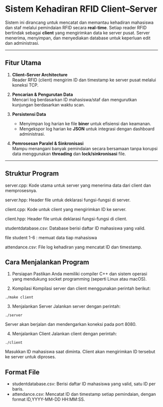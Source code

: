 # Sistem Kehadiran RFID Client–Server

Sistem ini dirancang untuk mencatat dan memantau kehadiran mahasiswa dan staf melalui pemindaian RFID secara **real-time**. Setiap reader RFID bertindak sebagai **client** yang mengirimkan data ke server pusat. Server menerima, menyimpan, dan menyediakan database untuk keperluan edit dan administrasi.

---

## Fitur Utama

1. **Client–Server Architecture**  
   Reader RFID (client) mengirim ID dan timestamp ke server pusat melalui koneksi TCP.
   
2. **Pencarian & Pengurutan Data**  
   Mencari log berdasarkan ID mahasiswa/staf dan mengurutkan kunjungan berdasarkan waktu scan.

3. **Persistensi Data**  
   - Menyimpan log harian ke file **biner** untuk efisiensi dan keamanan.  
   - Mengekspor log harian ke **JSON** untuk integrasi dengan dashboard administrasi.

4. **Pemrosesan Paralel & Sinkronisasi**  
   Mampu menangani banyak pemindaian secara bersamaan tanpa korupsi data menggunakan **threading** dan **lock/sinkronisasi** file.

---
## Struktur Program 
server.cpp: Kode utama untuk server yang menerima data dari client dan memprosesnya.

server.hpp: Header file untuk deklarasi fungsi-fungsi di server.

client.cpp: Kode untuk client yang mengirimkan ID ke server.

client.hpp: Header file untuk deklarasi fungsi-fungsi di client.

studentdatabase.csv: Database berisi daftar ID mahasiswa yang valid.

file student 1-6 : memuat data tiap mahasiswa

attendance.csv: File log kehadiran yang mencatat ID dan timestamp.

## Cara Menjalankan Program
1. Persiapan
Pastikan Anda memiliki compiler C++ dan sistem operasi yang mendukung socket programming (seperti Linux atau macOS).

2. Kompilasi
Kompilasi server dan client menggunakan perintah berikut:
```
./make client
```

3. Menjalankan Server
Jalankan server dengan perintah:

```
./server
```
Server akan berjalan dan mendengarkan koneksi pada port 8080.

4. Menjalankan Client
Jalankan client dengan perintah:
```
./client
```

Masukkan ID mahasiswa saat diminta. Client akan mengirimkan ID tersebut ke server untuk diproses.

## Format File
- studentdatabase.csv: Berisi daftar ID mahasiswa yang valid, satu ID per baris.
- attendance.csv: Mencatat ID dan timestamp setiap pemindaian, dengan format ID,YYYY-MM-DD HH:MM:SS.
